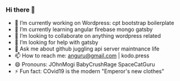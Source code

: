 ### Hi there 👋

- 🔭 I’m currently working on Wordpress: cpt bootstrap boilerplate
- 🌱 I’m currently learning angular firebase mongo gatsby
- 👯 I’m looking to collaborate on anything wordpress related
- 🤔 I’m looking for help with gatsby
- 💬 Ask me about github juggling api server maintnance life
- 📫 How to reach me: anguru@gmail.com | kodo.press
- 😄 Pronouns: JOhnMogi BabyCrushRage SpaceCatGuru
- ⚡ Fun fact: COvid19 is the modern "Emperor's new clothes"
  
<!--
**johnmogi/johnmogi** is a ✨ _special_ ✨ repository because its `README.md` (this file) appears on your GitHub profile.

Here are some ideas to get you started:
<!--

